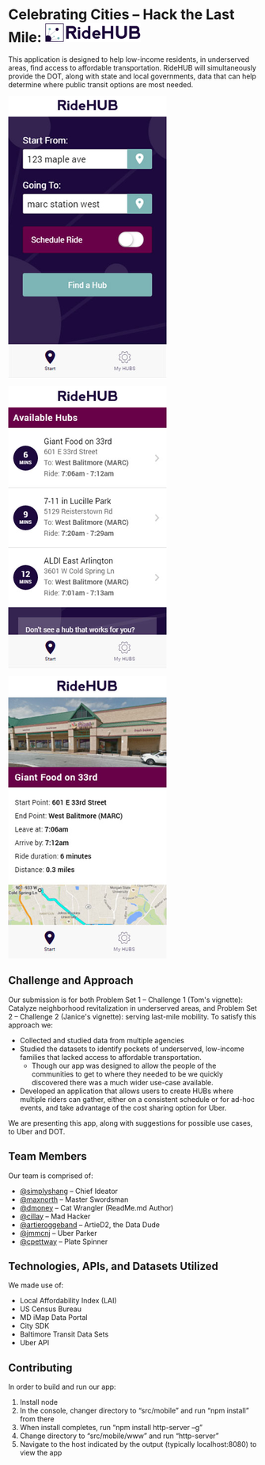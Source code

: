 # Celebrating Cities – Hack the Last Mile: ![RideHUB](/src/mobile/www/img/logo-ridehub.png)

This application is designed to help low-income residents, in underserved areas, find access to affordable transportation. RideHUB will simultaneously provide the DOT, along with state and local governments, data that can help determine where public transit options are most needed.

![Screenshots1](/src/Screenshots/ridehub-ss-home.jpg)

![Screenshots2](/src/Screenshots/ridehub-ss-hublist.jpg)

![Screenshots3](/src/Screenshots/ridehub-ss-hubdetail.jpg)


## Challenge and Approach

Our submission is for both Problem Set 1 – Challenge 1 (Tom's vignette): Catalyze neighborhood revitalization in underserved areas, and Problem Set 2 – Challenge 2 (Janice's vignette): serving last-mile mobility. To satisfy this approach we:

- Collected and studied data from multiple agencies
- Studied the datasets to identify pockets of underserved, low-income families that lacked access to affordable transportation.
  - Though our app was designed to allow the people of the communities to get to where they needed to be we quickly discovered there was a much wider use-case available.
- Developed an application that allows users to create HUBs where multiple riders can gather, either on a consistent schedule or for ad-hoc events, and take advantage of the cost sharing option for Uber.

We are presenting this app, along with suggestions for possible use cases, to Uber and DOT.

## Team Members

Our team is comprised of:

- [@simplyshang](https://github.com/simplyshang) – Chief Ideator
- [@maxnorth](https://github.com/maxnorth) – Master Swordsman
- [@dmoney](https://www.linkedin.com/in/drenee123) – Cat Wrangler (ReadMe.md Author)
- [@cillay](https://github.com/cillay) – Mad Hacker
- [@artieroggeband](https://github.com/artieroggeband) – ArtieD2, the Data Dude
- [@jmmcnj](https://github.com/jmmcnj) – Uber Parker
- [@cpettway](https://www.linkedin.com/in/cpettway) – Plate Spinner

## Technologies, APIs, and Datasets Utilized

We made use of:

- Local Affordability Index (LAI)
- US Census Bureau
- MD iMap Data Portal
- City SDK
- Baltimore Transit Data Sets
- Uber API

## Contributing

In order to build and run our app:
1. Install node
2. In the console, changer directory to “src/mobile” and run “npm install” from there
3. When install completes, run “npm install http-server –g”
4. Change directory to “src/mobile/www” and run “http-server”
5. Navigate to the host indicated by the output (typically localhost:8080) to view the app
